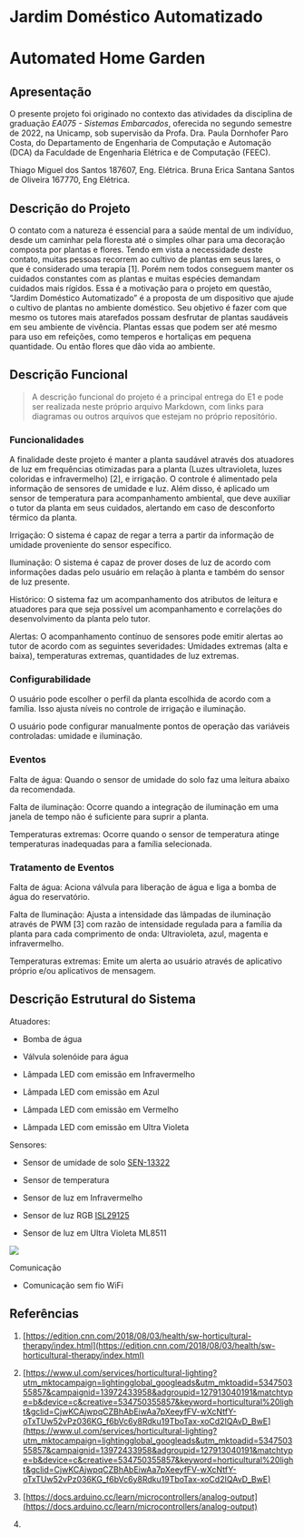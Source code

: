 # Jardim Doméstico Automatizado

# Automated Home Garden

## Apresentação

O presente projeto foi originado no contexto das atividades da disciplina de graduação _EA075 - Sistemas Embarcados_, oferecida no segundo semestre de 2022, na Unicamp, sob supervisão da Profa. Dra. Paula Dornhofer Paro Costa, do Departamento de Engenharia de Computação e Automação (DCA) da Faculdade de Engenharia Elétrica e de Computação (FEEC).

Thiago Miguel dos Santos 187607, Eng. Elétrica.
Bruna Erica Santana Santos de Oliveira 167770, Eng Elétrica.

## Descrição do Projeto

O contato com a natureza é essencial para a saúde mental de um indivíduo, desde um caminhar pela floresta até o simples olhar para uma decoração composta por plantas e flores. Tendo em vista a necessidade deste contato, muitas pessoas recorrem ao cultivo de plantas em seus lares, o que é considerado uma terapia [1]. Porém nem todos conseguem manter os cuidados constantes com as plantas e muitas espécies demandam cuidados mais rígidos. Essa é a motivação para o projeto em questão, “Jardim Doméstico Automatizado” é a proposta de um dispositivo que ajude o cultivo de plantas no ambiente doméstico. Seu objetivo é fazer com que mesmo os tutores mais atarefados possam desfrutar de plantas saudáveis em seu ambiente de vivência. Plantas essas que podem ser até mesmo para uso em refeições, como temperos e hortaliças em pequena quantidade. Ou então flores que dão vida ao ambiente.

## Descrição Funcional

> A descrição funcional do projeto é a principal entrega do E1 e pode ser realizada neste próprio arquivo Markdown, com links para diagramas ou outros arquivos que estejam no próprio repositório.

### Funcionalidades

A finalidade deste projeto é manter a planta saudável através dos atuadores de luz em frequências otimizadas para a planta (Luzes ultravioleta, luzes coloridas e infravermelho) [2], e irrigação. O controle é alimentado pela informação de sensores de umidade e luz. Além disso, é aplicado um sensor de temperatura para acompanhamento ambiental, que deve auxiliar o tutor da planta em seus cuidados, alertando em caso de desconforto térmico da planta.

  
  Irrigação: O sistema é capaz de regar a terra a partir da informação de umidade proveniente do sensor específico.

Iluminação: O sistema é capaz de prover doses de luz de acordo com informações dadas pelo usuário em relação à planta e também do sensor de luz presente.

Histórico: O sistema faz um acompanhamento dos atributos de leitura e atuadores para que seja possível um acompanhamento e correlações do desenvolvimento da planta pelo tutor.

Alertas: O acompanhamento contínuo de sensores pode emitir alertas ao tutor de acordo com as seguintes severidades: Umidades extremas (alta e baixa), temperaturas extremas, quantidades de luz extremas.

### Configurabilidade
O usuário pode escolher o perfil da planta escolhida de acordo com a família. Isso ajusta níveis no controle de irrigação e iluminação.

O usuário pode configurar manualmente pontos de operação das variáveis controladas: umidade e iluminação.

### Eventos

Falta de água: Quando o sensor de umidade do solo faz uma leitura abaixo da recomendada.

  

Falta de iluminação: Ocorre quando a integração de iluminação em uma janela de tempo não é suficiente para suprir a planta.

  

Temperaturas extremas: Ocorre quando o sensor de temperatura atinge temperaturas inadequadas para a família selecionada.

### Tratamento de Eventos

Falta de água: Aciona válvula para liberação de água e liga a bomba de água do reservatório.

Falta de Iluminação: Ajusta a intensidade das lâmpadas de iluminação através de PWM [3] com razão de intensidade regulada para a família da planta para cada comprimento de onda: Ultravioleta, azul, magenta e infravermelho.

Temperaturas extremas: Emite um alerta ao usuário através de aplicativo próprio e/ou aplicativos de mensagem.

## Descrição Estrutural do Sistema

Atuadores:

-   Bomba de água
    
-   Válvula solenóide para água
    
-   Lâmpada LED com emissão em Infravermelho
    
-   Lâmpada LED com emissão em Azul
    
-   Lâmpada LED com emissão em Vermelho
    
-   Lâmpada LED com emissão em Ultra Violeta
    

  

Sensores:

-   Sensor de umidade de solo [SEN-13322](https://www.sparkfun.com/products/13322)
    
-   Sensor de temperatura
    
-   Sensor de luz em Infravermelho
    
-   Sensor de luz RGB [ISL29125](https://www.renesas.com/us/en/products/sensor-products/light-proximity-sensors/ambient-light-sensors/ambient-light-digital-sensors/isl29125-digital-red-green-and-blue-color-light-sensor-ir-blocking-filter)
    
-   Sensor de luz em Ultra Violeta ML8511
    
![](https://lh4.googleusercontent.com/s5AMcctccOxjfZiaWESopzCUp4yHrVsN4rbxxCcutV4tQIEsEq_Ftoq7y5zDsDFBGJz5zEVaqXUpR2-Zzu4paWhCk7iW2XiBEZd9p25rY0cTeUHIZFOY_2vd8BIxdcF_nUSO7ek-_FaH6YXSUbT8yL99kvce2QpGIJ9xjSLxRqWSRnAHLtb_WHbPKg)
  

Comunicação

-   Comunicação sem fio WiFi

## Referências

1.  [https://edition.cnn.com/2018/08/03/health/sw-horticultural-therapy/index.html](https://edition.cnn.com/2018/08/03/health/sw-horticultural-therapy/index.html)
    
2.  [https://www.ul.com/services/horticultural-lighting?utm_mktocampaign=lightingglobal_googleads&utm_mktoadid=534750355857&campaignid=13972433958&adgroupid=127913040191&matchtype=b&device=c&creative=534750355857&keyword=horticultural%20light&gclid=CjwKCAjwpqCZBhAbEiwAa7pXeeyfFV-wXcNtfY-oTxTUw52vPz036KG_f6bVc6y8Rdku19TboTax-xoCd2IQAvD_BwE](https://www.ul.com/services/horticultural-lighting?utm_mktocampaign=lightingglobal_googleads&utm_mktoadid=534750355857&campaignid=13972433958&adgroupid=127913040191&matchtype=b&device=c&creative=534750355857&keyword=horticultural%20light&gclid=CjwKCAjwpqCZBhAbEiwAa7pXeeyfFV-wXcNtfY-oTxTUw52vPz036KG_f6bVc6y8Rdku19TboTax-xoCd2IQAvD_BwE)
    
3.  [https://docs.arduino.cc/learn/microcontrollers/analog-output](https://docs.arduino.cc/learn/microcontrollers/analog-output)
    
4.
